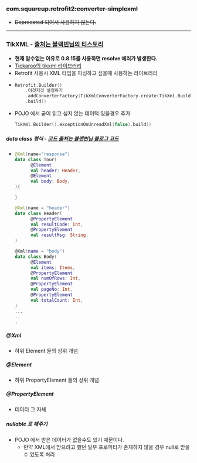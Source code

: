 ### <strike>com.squareup.retrofit2:converter-simplexml
* Deprecated 되어서 사용하지 않는다.</strike>
---
### TikXML - [출처는 블랙빈님의 티스토리](https://bb-library.tistory.com/177)
* **현재 알수없는 이유로 0.8.15를 사용하면 resolve 에러가 발생한다.** 
* [Tickaroo의 tikxml 라이브러리](https://github.com/Tickaroo/tikxml)
* Retrofit 사용시 XML 타입을 파싱하고 싶을때 사용하는 라이브러리
* ```kotlin
  Retrofit.Builder()
      .이것저것 설정하기
      .addConverterFactory(TikXmlConverterFactory.create(TikXml.Builder().exceptionOnUnreadXml(false).build())
      .build()
* POJO 에서 굳이 읽고 싶지 않는 데이턱 있을경우 추가
  ```kotlin 
  TikXml.Builder().exceptionOnUnreadXml(false).build()
  
##### data class 형식 - [코드 출처는 블랜빈님 블로그 코드](https://bb-library.tistory.com/177)
* ```kotlin
  @Xml(name="response")
  data class Tour(
        @Element
        val header: Header,
        @Element
        val body: Body,
  ){

  }

  @Xml(name = "header")
  data class Header(
        @PropertyElement
        val resultCode: Int,
        @PropertyElement
        val resultMsg: String,
  )

  @Xml(name = "body")
  data class Body(
        @Element
        val items: Items,
        @PropertyElement
        val numOfRows: Int,
        @PropertyElement
        val pageNo: Int,
        @PropertyElement
        val totalCount: Int,
  )
  ...
  ..
  .
##### @Xml
* 하위 Element 들의 상위 개념
##### @Element
* 하위 ProportyElement 들의 상위 개념
##### @PropertyElement
* 데이터 그 자체
##### nullable 로 해주기
* POJO 에서 받은 데이터가 없을수도 있기 때문이다.
  * 만약 XML에서 받으려고 했던 일부 프로퍼티가 존재하지 않을 경우 null로 받을 수 있도록 처리

      
   
